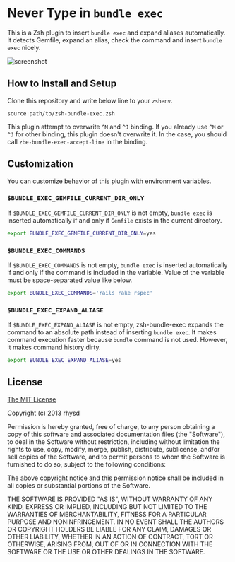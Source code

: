 Never Type in `bundle exec`
========================

This is a Zsh plugin to insert `bundle exec` and expand aliases automatically.  It detects Gemfile, expand an alias, check the command and insert `bundle exec` nicely.

![screenshot](http://gifzo.net/BAUT7u7dr0U.gif)


## How to Install and Setup

Clone this repository and write below line to your `zshenv`.

```
source path/to/zsh-bundle-exec.zsh
```

This plugin attempt to overwrite `^M` and `^J` binding.  If you already use `^M` or `^J` for other binding, this plugin doesn't overwrite it.  In the case, you should call `zbe-bundle-exec-accept-line` in the binding.


## Customization

You can customize behavior of this plugin with environment variables.

### `$BUNDLE_EXEC_GEMFILE_CURRENT_DIR_ONLY`

If `$BUNDLE_EXEC_GEMFILE_CURRENT_DIR_ONLY` is not empty, `bundle exec` is inserted automatically if and only if `Gemfile` exists in the current directory.

```sh
export BUNDLE_EXEC_GEMFILE_CURRENT_DIR_ONLY=yes
```

### `$BUNDLE_EXEC_COMMANDS`

If `$BUNDLE_EXEC_COMMANDS` is not empty, `bundle exec` is inserted automatically if and only if the command is included in the variable.
Value of the variable must be space-separated value like below.

```sh
export BUNDLE_EXEC_COMMANDS='rails rake rspec'
```

### `$BUNDLE_EXEC_EXPAND_ALIASE`

If `$BUNDLE_EXEC_EXPAND_ALIASE` is not empty, zsh-bundle-exec expands the command to an absolute path instead of inserting `bundle exec`.
It makes command execution faster because `bundle` command is not used.  However, it makes command history dirty.

```sh
export BUNDLE_EXEC_EXPAND_ALIASE=yes
```


## License

[The MIT License](http://opensource.org/licenses/MIT)

Copyright (c) 2013 rhysd

Permission is hereby granted, free of charge, to any person obtaining a copy
of this software and associated documentation files (the "Software"), to deal
in the Software without restriction, including without limitation the rights
to use, copy, modify, merge, publish, distribute, sublicense, and/or sell
copies of the Software, and to permit persons to whom the Software is
furnished to do so, subject to the following conditions:

The above copyright notice and this permission notice shall be included in
all copies or substantial portions of the Software.

THE SOFTWARE IS PROVIDED "AS IS", WITHOUT WARRANTY OF ANY KIND, EXPRESS OR
IMPLIED, INCLUDING BUT NOT LIMITED TO THE WARRANTIES OF MERCHANTABILITY,
FITNESS FOR A PARTICULAR PURPOSE AND NONINFRINGEMENT. IN NO EVENT SHALL THE
AUTHORS OR COPYRIGHT HOLDERS BE LIABLE FOR ANY CLAIM, DAMAGES OR OTHER
LIABILITY, WHETHER IN AN ACTION OF CONTRACT, TORT OR OTHERWISE, ARISING FROM,
OUT OF OR IN CONNECTION WITH THE SOFTWARE OR THE USE OR OTHER DEALINGS IN
THE SOFTWARE.
